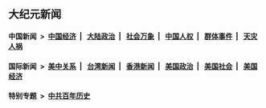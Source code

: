 ## 大纪元新闻

#### 中国新闻 &nbsp;>&nbsp; [中国经济](indexes/ncid283/README.md?07280445) &nbsp;| &nbsp; [大陆政治](indexes/ncid277/README.md?07280445) &nbsp;| &nbsp; [社会万象](indexes/ncid282/README.md?07280445) &nbsp;| &nbsp; [中国人权](indexes/ncid278/README.md?07280445) &nbsp;| &nbsp; [群体事件](indexes/ncid279/README.md?07280445) &nbsp;| &nbsp; [天灾人祸](indexes/ncid280/README.md?07280445)

#### 国际新闻 &nbsp;>&nbsp; [美中关系](indexes/nf1412576/README.md?07280445) &nbsp;| &nbsp; [台湾新闻](indexes/ncid1349361/README.md?07280445) &nbsp;| &nbsp; [香港新闻](indexes/ncid1349362/README.md?07280445) &nbsp;| &nbsp; [美国政治](indexes/ncid1078159/README.md?07280445) &nbsp;| &nbsp; [美国社会](indexes/ncid1078160/README.md?07280445) &nbsp;| &nbsp; [美国经济](indexes/ncid1078158/README.md?07280445)

#### 特别专题 &nbsp;>&nbsp; [中共百年历史](https://github.com/easy2view/epoch-special/blob/master/README.md?07280445)  

